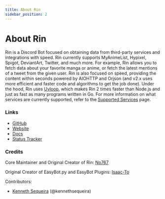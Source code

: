 ```yaml
---
title: About Rin
sidebar_position: 2
---
```


# About Rin

Rin is a Discord Bot focused on obtaining data from third-party services and integrations with speed. Rin currently supports MyAnimeList, Hypixel, Spigot, DeviantArt, Twitter, and much more. For example, Rin allows you to fetch data about your favorite manga or anime, or fetch the latest mentions of a tweet from the given user. Rin is also focused on speed, providing the content within seconds powered by AIOHTTP and Orjson (and v2.x uses more efficient and faster code and algorithms to get the job done). Under the hood, Rin uses [Uvloop](https://github.com/MagicStack/uvloop), which makes Rin 2 times faster than Node.js and just as fast as many programs written in Go. For more information on what services are currently supported, refer to the [Supported Services](./supported-services.md) page. 
### Links

- [GitHub](https://github.com/No767/Rin)
- [Website](https://rinbot.live)
- [Docs](https://docs.rinbot.live)
- [Status Tracker](https://status.rinbot.live)

### Credits

Core Maintainer and Original Creator of Rin: [No767](https://github.com/No767)

Original Creator of EasyBot.py and EasyBot Plugins: [Isaac-To](https://github.com/Isaac-To)

Contributors: 
- [Kenneth Sequeira](https://github.com/kennethsequeira) (@kennethsequeira)


